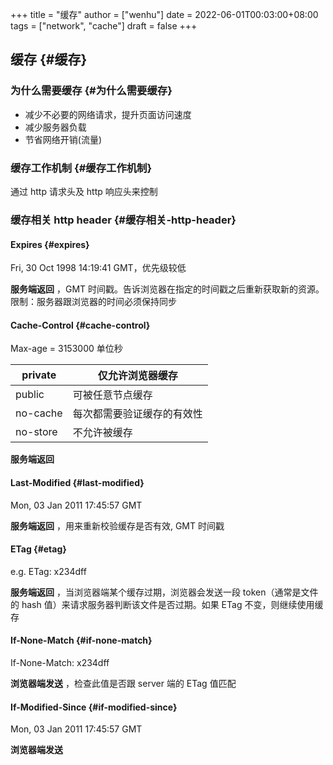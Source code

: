 +++
title = "缓存"
author = ["wenhu"]
date = 2022-06-01T00:03:00+08:00
tags = ["network", "cache"]
draft = false
+++

## 缓存 {#缓存}


### 为什么需要缓存 {#为什么需要缓存}

-   减少不必要的网络请求，提升页面访问速度
-   减少服务器负载
-   节省网络开销(流量)


### 缓存工作机制 {#缓存工作机制}

通过 http 请求头及 http 响应头来控制


### 缓存相关 http header {#缓存相关-http-header}


#### Expires {#expires}

Fri, 30 Oct 1998 14:19:41 GMT，优先级较低

**服务端返回** ，GMT 时间戳。告诉浏览器在指定的时间戳之后重新获取新的资源。限制：服务器跟浏览器的时间必须保持同步


#### Cache-Control {#cache-control}

Max-age = 3153000 单位秒

| private  | 仅允许浏览器缓存 |
|----------|----------|
| public   | 可被任意节点缓存 |
| no-cache | 每次都需要验证缓存的有效性 |
| no-store | 不允许被缓存  |

**服务端返回**


#### Last-Modified {#last-modified}

Mon, 03 Jan 2011 17:45:57 GMT

**服务端返回** ，用来重新校验缓存是否有效, GMT 时间戳


#### ETag {#etag}

e.g. ETag: x234dff

**服务端返回** ，当浏览器端某个缓存过期，浏览器会发送一段 token（通常是文件的 hash 值）来请求服务器判断该文件是否过期。如果 ETag 不变，则继续使用缓存


#### If-None-Match {#if-none-match}

If-None-Match: x234dff

**浏览器端发送** ，检查此值是否跟 server 端的 ETag 值匹配


#### If-Modified-Since {#if-modified-since}

Mon, 03 Jan 2011 17:45:57 GMT

**浏览器端发送**
